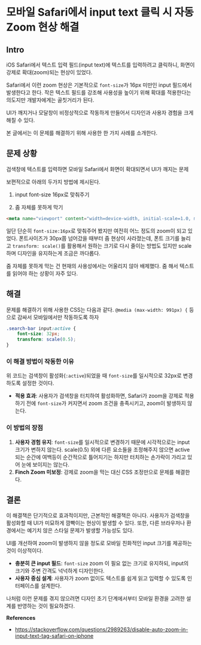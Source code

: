 # 모바일 Safari에서 input text 클릭 시 자동 Zoom 현상 해결

## Intro

iOS Safari에서 텍스트 입력 필드(input text)에 텍스트를 입력하려고 클릭하니, 화면이 강제로 확대(zoom)되는 현상이 있었다.

Safari에서 이런 zoom 현상은 기본적으로 `font-size`가 16px 미만인 input 필드에서 발생한다고 한다. 작은 텍스트 필드를 강조해 사용성을 높이기 위해 확대를 적용한다는 의도지만 개발자에게는 골칫거리가 된다.

UI가 깨지거나 모달창이 비정상적으로 작동하게 만들어서 디자인과 사용자 경험을 크게 해칠 수 있다.

본 글에서는 이 문제를 해결하기 위해 사용한 한 가지 사례를 소개한다.

## 문제 상황

검색창에 텍스트를 입력하면 모바일 Safari에서 화면이 확대되면서 UI가 깨지는 문제

보편적으로 아래의 두가지 방법에 제시된다.

1. input font-size 16px로 맞춰주기

2. 줌 자체를 못하게 막기 
  ```html
  <meta name="viewport" content="width=device-width, initial-scale=1.0, maximum-scale=1.0, user-scalable=0" />
  
  ```
일단 단순히 `font-size:16px`로 맞춰주어 봤지만 여전히 어느 정도의 zoom이 되고 있었다. 폰트사이즈가 30px쯤 넘어갔을 때부터 줌 현상이 사라졌는데, 폰트 크기를 늘리고 `transform: scale()`를 활용해서 원하는 크기로 다시 줄이는 방법도 있지만 scale 하며 디자인을 유지하는게 조금은 까다롭다.

줌 자체를 못하게 막는 건 현재의 사용성에서는 어울리지 않아 배제했다. 줌 해서 텍스트를 읽어야 하는 상황이 자주 있다.

## 해결

문제를 해결하기 위해 사용한 CSS는 다음과 같다. `@media (max-width: 991px) {` 등으로 감싸서 모바일에서만 작동하도록 하자

```css
.search-bar input:active {
    font-size: 32px;
    transform: scale(0.5);
}
```

### 이 해결 방법이 작동한 이유

위 코드는 검색창이 활성화(`:active`)되었을 때 `font-size`를 일시적으로 32px로 변경하도록 설정한 것이다.

- **적용 효과**: 사용자가 검색창을 터치하여 활성화하면, Safari가 zoom을 강제로 적용하기 전에 `font-size`가 커지면서 zoom 조건을 충족시키고, zoom이 발생하지 않는다.

### 이 방법의 장점

1. **사용자 경험 유지**: `font-size`를 일시적으로 변경하기 때문에 시각적으로는 input 크기가 변하지 않는다. scale(0.5) 외에 다른 요소들을 조정해주지 않으면 active 되는 순간에 여백등이 순간적으로 틀어지기는 하지만 터치하는 손가락이 가리고 있어 눈에 보이지는 않는다.
2. **Finch Zoom 미보정**: 강제로 zoom을 막는 대신 CSS 조정만으로 문제를 해결한다.

## 결론

이 해결책은 단기적으로 효과적이지만, 근본적인 해결책은 아니다. 사용자가 검색창을 활성화할 때 UI가 미묘하게 깜빡이는 현상이 발생할 수 있다. 또한, 다른 브라우저나 환경에서는 예기치 않은 스타일 문제가 발생할 가능성도 있다.

UI를 개선하여 zoom이 발생하지 않을 정도로 모바일 친화적인 input 크기를 제공하는 것이 이상적이다.

- **충분히 큰 input 필드**: `font-size` zoom 이 필요 없는 크기로 유지하되, input의 크기와 주변 간격도 넉넉하게 디자인한다.
- **사용자 중심 설계**: 사용자가 zoom 없이도 텍스트를 쉽게 읽고 입력할 수 있도록 인터페이스를 설계한다.

나처럼 이런 문제를 겪지 않으려면 디자인 초기 단계에서부터 모바일 환경을 고려한 설계를 반영하는 것이 필요하겠다.

**References**

- https://stackoverflow.com/questions/2989263/disable-auto-zoom-in-input-text-tag-safari-on-iphone